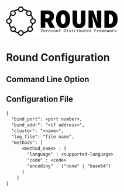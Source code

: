 ![round_logo](./img/round_logo.png)

# Round Configuration

## Command Line Option

## Configuration File

```
{
  "bind_port": <port number>,
  "bind_addr": "<if address>",
  "cluster": "<name>",
  "log_file": "file name",
  "methods": [
      <method_name> : {
        "language" : <supported-language>
        "code" : <code>
        "encoding" : ("none" | "base64")
      }
    ]
}
```
